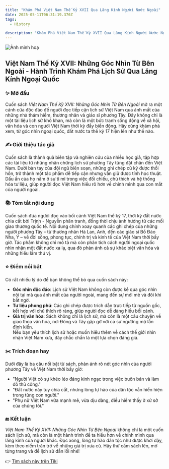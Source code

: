 ```yaml
---
title: "Khám Phá Việt Nam Thế Kỷ XVII Qua Lăng Kính Người Nước Ngoài"
date: 2025-05-11T06:31:19.376Z
tags:
  - History

description: "Khám Phá Việt Nam Thế Kỷ XVII Qua Lăng Kính Người Nước Ngoài"
---
```


![Ảnh minh hoạ](https://i.imgur.com/2jU3F9o.jpeg)

 ## Việt Nam Thế Kỷ XVII: Những Góc Nhìn Từ Bên Ngoài - Hành Trình Khám Phá Lịch Sử Qua Lăng Kính Ngoại Quốc

### ✨ Mở đầu  
Cuốn sách *Việt Nam Thế Kỷ XVII: Những Góc Nhìn Từ Bên Ngoài* mở ra một cánh cửa độc đáo để người đọc tiếp cận lịch sử Việt Nam qua ánh mắt của những nhà thám hiểm, thương nhân và giáo sĩ phương Tây. Đây không chỉ là một tài liệu lịch sử khô khan, mà còn là một bức tranh sống động về xã hội, văn hóa và con người Việt Nam thời kỳ đầy biến động. Hãy cùng khám phá xem, từ góc nhìn ngoại quốc, đất nước ta thế kỷ 17 hiện lên như thế nào.

### ✍️ Giới thiệu tác giả  
Cuốn sách là thành quả biên tập và nghiên cứu của nhiều học giả, tập hợp các tài liệu từ những nhân chứng lịch sử phương Tây từng đặt chân đến Việt Nam. Dưới bàn tay của đội ngũ biên soạn, những ghi chép cũ kỹ được thổi hồn, trở thành một tác phẩm dễ tiếp cận nhưng vẫn giữ được tính học thuật. Dấu ấn của họ nằm ở sự tỉ mỉ trong việc đối chiếu, chú thích và hệ thống hóa tư liệu, giúp người đọc Việt Nam hiểu rõ hơn về chính mình qua con mắt của người ngoài.

### 📚 Tóm tắt nội dung  
Cuốn sách đưa người đọc vào bối cảnh Việt Nam thế kỷ 17, thời kỳ đất nước chia cắt bởi Trịnh - Nguyễn phân tranh, đồng thời chịu ảnh hưởng từ các mối giao thương quốc tế. Nội dung chính xoay quanh các ghi chép của những người phương Tây – từ thương nhân Hà Lan, Anh, đến các giáo sĩ Bồ Đào Nha, Ý – về đời sống, phong tục, chính trị và kinh tế của Việt Nam thời bấy giờ. Tác phẩm không chỉ mô tả mà còn phân tích cách người ngoại quốc nhìn nhận một đất nước xa lạ, qua đó phản ánh cả sự khác biệt văn hóa và những hiểu lầm thú vị.

### ⭐ Điểm nổi bật  
Có rất nhiều lý do để bạn không thể bỏ qua cuốn sách này:  
- **Góc nhìn độc đáo**: Lịch sử Việt Nam không còn được kể qua góc nhìn nội tại mà qua ánh mắt của người ngoài, mang đến sự mới mẻ và đôi khi bất ngờ.  
- **Tư liệu phong phú**: Các ghi chép được trích dẫn trực tiếp từ nguồn gốc, kết hợp với chú thích rõ ràng, giúp người đọc dễ dàng hiểu bối cảnh.  
- **Giá trị văn hóa**: Sách không chỉ là lịch sử, mà còn là một câu chuyện về giao thoa văn hóa, nơi Đông và Tây gặp gỡ với cả sự ngưỡng mộ lẫn định kiến.  
Nếu bạn yêu thích lịch sử hoặc muốn hiểu thêm về cách thế giới nhìn nhận Việt Nam xưa, đây chắc chắn là một lựa chọn đáng giá.

### ✂️ Trích đoạn hay  
Dưới đây là ba câu nổi bật từ sách, phản ánh rõ nét góc nhìn của người phương Tây về Việt Nam thời bấy giờ:  
- "Người Việt có sự khéo léo đáng kinh ngạc trong việc buôn bán và làm đồ thủ công."  
- "Đất nước này tuy chia cắt, nhưng lòng tự hào của dân tộc vẫn hiển hiện trong từng con người."  
- "Phụ nữ Việt Nam vừa mạnh mẽ, vừa dịu dàng, điều hiếm thấy ở xứ sở của chúng tôi."

### 🔚 Kết luận  
*Việt Nam Thế Kỷ XVII: Những Góc Nhìn Từ Bên Ngoài* không chỉ là một cuốn sách lịch sử, mà còn là một hành trình để ta hiểu hơn về chính mình qua lăng kính của người khác. Đọc xong, lòng tự hào dân tộc như được khơi dậy, kèm theo niềm trăn trở về những giá trị xưa cũ. Hãy thử cầm sách lên, mở từng trang và để lịch sử dẫn lối nhé!

👉 [Tìm sách này trên Tiki](https://tiki.vn/search?q=Vi%E1%BB%87t%20Nam%20Th%E1%BA%BF%20K%E1%BB%B7%20XVII%3A%20nh%E1%BB%AFng%20g%C3%B3c%20nh%C3%ACn%20t%E1%BB%AB%20b%C3%AAn%20ngo%C3%A0i)